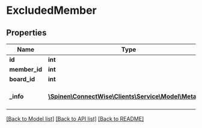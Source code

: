 # ExcludedMember

## Properties
Name | Type | Description | Notes
------------ | ------------- | ------------- | -------------
**id** | **int** |  | [optional] 
**member_id** | **int** |  | 
**board_id** | **int** |  | [optional] 
**_info** | [**\Spinen\ConnectWise\Clients\Service\Model\Metadata**](Metadata.md) | Metadata of the entity | [optional] 

[[Back to Model list]](../README.md#documentation-for-models) [[Back to API list]](../README.md#documentation-for-api-endpoints) [[Back to README]](../README.md)


